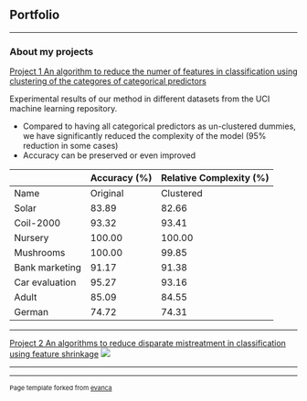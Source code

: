 ## Portfolio

---

### About my projects 

[Project 1 An algorithm to reduce the numer of features in classification using clustering of the categores of categorical predictors](https://marcelagalvisres.github.io/clustcat/)

Experimental results of our method in different datasets from the UCI machine learning repository. 

- Compared to having all categorical predictors as un-clustered dummies, we have significantly reduced the complexity of the model (95\% reduction in some cases)
- Accuracy can be preserved or even improved


| | Accuracy (%) | Relative Complexity   (%) |
|-------------------------------------------|-------------------------------------|-------------------------------------------------------------------|
|  Name                       | Original                            | Clustered                                                         |
| Solar                              | 83.89                               | 82.66                                                             |
| Coil-2000                        | 93.32                         | 93.41                                                       |
| Nursery                          | 100.00                        | 100.00                                                      |
| Mushrooms                        | 100.00                        | 99.85                                                       |
| Bank   marketing                 | 91.17                         | 91.38                                                       |
| Car evaluation                   | 95.27                               | 93.16                                                             |
| Adult                            | 85.09                         | 84.55                                                       |
| German                           | 74.72                         | 74.31   

---

[Project 2 An algorithms to reduce disparate mistreatment in classification using feature shrinkage](http://example.com/)
<img src="images/dummy_thumbnail.jpg?raw=true"/>

---





---
<p style="font-size:11px">Page template forked from <a href="https://github.com/evanca/quick-portfolio">evanca</a></p>
<!-- Remove above link if you don't want to attibute -->
